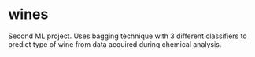 # wines

Second ML project.
Uses bagging technique with 3 different classifiers to predict type of wine from data acquired during chemical analysis.
